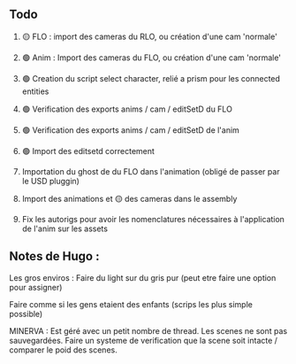 ## Todo

1. 🟡 FLO : import des cameras du RLO, ou création d'une cam 'normale'
2. 🟢 Anim : Import des cameras du FLO, ou création d'une cam 'normale'

3. 🟢 Creation du script select character, relié a prism pour les connected entities

4. 🟢 Verification des exports anims / cam / editSetD du FLO
5. 🟢 Verification des exports anims / cam / editSetD de l'anim

6. 🟢 Import des editsetd correctement

6. Importation du ghost de du FLO dans l'animation (obligé de passer par le USD pluggin)

7. Import des animations et 🟡 des cameras dans le assembly

8. Fix les autorigs pour avoir les nomenclatures nécessaires à l'application de l'anim sur les assets














## Notes de Hugo :

Les gros enviros : 
Faire du light sur du gris pur (peut etre faire une option pour assigner)

Faire comme si les gens etaient des enfants (scrips les plus simple possible)


MINERVA : Est géré avec un petit nombre de thread. Les scenes ne sont pas sauvegardées.
Faire un systeme de verification que la scene soit intacte / comparer le poid des scenes.


